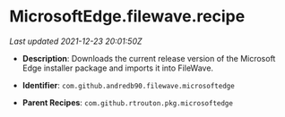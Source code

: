 # MicrosoftEdge.filewave.recipe

_Last updated 2021-12-23 20:01:50Z_

- **Description**: Downloads the current release version of the Microsoft Edge installer package and imports it into FileWave.

- **Identifier**: `com.github.andredb90.filewave.microsoftedge`

- **Parent Recipes**: `com.github.rtrouton.pkg.microsoftedge`
